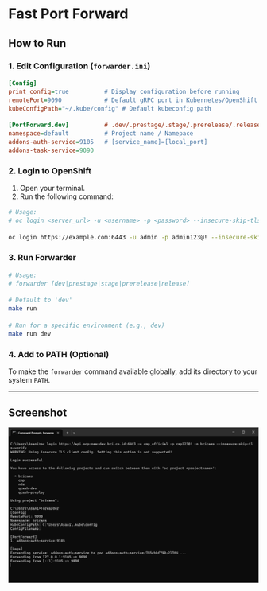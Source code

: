 # Fast Port Forward

## How to Run

### 1. Edit Configuration (`forwarder.ini`)

```ini
[Config]
print_config=true          # Display configuration before running
remotePort=9090            # Default gRPC port in Kubernetes/OpenShift
kubeConfigPath="~/.kube/config" # Default kubeconfig path

[PortForward.dev]          # .dev/.prestage/.stage/.prerelease/.release
namespace=default          # Project name / Namepace
addons-auth-service=9105   # [service_name]=[local_port]
addons-task-service=9090
```

### 2. Login to OpenShift

1. Open your terminal.
2. Run the following command:

```bash
# Usage:
# oc login <server_url> -u <username> -p <password> --insecure-skip-tls-verify

oc login https://example.com:6443 -u admin -p admin123@! --insecure-skip-tls-verify
```

### 3. Run Forwarder

```bash
# Usage:
# forwarder [dev|prestage|stage|prerelease|release]

# Default to 'dev'
make run

# Run for a specific environment (e.g., dev)
make run dev
```

### 4. Add to PATH (Optional)

To make the `forwarder` command available globally, add its directory to your system `PATH`.

---

## Screenshot

![image.png](docs\image.png)
